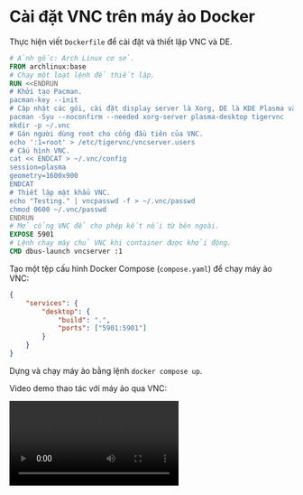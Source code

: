 # Cài đặt VNC trên máy ảo Docker

Thực hiện viết `Dockerfile` để cài đặt và thiết lập VNC và DE.

```Dockerfile
# Ảnh gốc: Arch Linux cơ sở.
FROM archlinux:base
# Chạy một loạt lệnh để thiết lập.
RUN <<ENDRUN
# Khởi tạo Pacman.
pacman-key --init
# Cập nhật các gói, cài đặt display server là Xorg, DE là KDE Plasma và phần mềm VNC là TigerVNC.
pacman -Syu --noconfirm --needed xorg-server plasma-desktop tigervnc
mkdir -p ~/.vnc
# Gán người dùng root cho cổng đầu tiên của VNC.
echo ':1=root' > /etc/tigervnc/vncserver.users
# Cấu hình VNC.
cat << ENDCAT > ~/.vnc/config
session=plasma
geometry=1600x900
ENDCAT
# Thiết lập mật khẩu VNC.
echo "Testing." | vncpasswd -f > ~/.vnc/passwd
chmod 0600 ~/.vnc/passwd
ENDRUN
# Mở cổng VNC để cho phép kết nối từ bên ngoài.
EXPOSE 5901
# Lệnh chạy máy chủ VNC khi container được khởi động.
CMD dbus-launch vncserver :1
```

Tạo một tệp cấu hình Docker Compose (`compose.yaml`) để chạy máy ảo VNC:

```json
{
	"services": {
		"desktop": {
			"build": ".",
			"ports": ["5901:5901"]
		}
	}
}
```

Dựng và chạy máy ảo bằng lệnh `docker compose up`.

Video demo thao tác với máy ảo qua VNC:

![Demo VNC trên Docker](https://raw.githubusercontent.com/leduyquang753/software-architecture-exercises/main/Tu%E1%BA%A7n%201/Demo%20VNC%20tr%C3%AAn%20Docker.mp4)